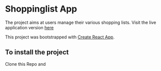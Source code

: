 # Shoppinglist App

The project aims at users manage their various shopping lists. Visit the live application version [here](https://shopping-listy-front.herokuapp.com/)

This project was bootstrapped with [Create React App](https://github.com/facebookincubator/create-react-app).


## To install the project 
Clone this Repo and 

